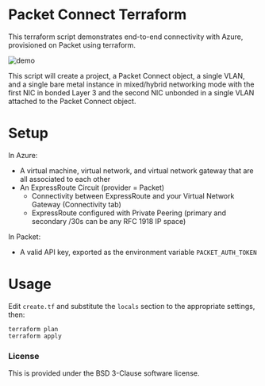 # Packet Connect Terraform
This terraform script demonstrates end-to-end connectivity with Azure, provisioned on Packet using terraform.

![demo](./tf-packet-connect.gif)

This script will create a project, a Packet Connect object, a single VLAN, and a single bare metal instance in mixed/hybrid networking mode with the first NIC in bonded Layer 3 and the second NIC unbonded in a single VLAN attached to the Packet Connect object.

# Setup

In Azure:

* A virtual machine, virtual network, and virtual network gateway that are all associated to each other
* An ExpressRoute Circuit (provider = Packet)
  * Connectivity between ExpressRoute and your Virtual Network Gateway (Connectivity tab)
  * ExpressRoute configured with Private Peering (primary and secondary /30s can be any RFC 1918 IP space)

In Packet:

* A valid API key, exported as the environment variable `PACKET_AUTH_TOKEN`

# Usage

Edit `create.tf` and substitute the `locals` section to the appropriate settings, then:

```
terraform plan
terraform apply
```

### License

This is provided under the BSD 3-Clause software license.
